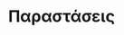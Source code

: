 ---
title: 'Παραστάσεις'
layout: 'layouts/with-toc.html'
metaDesc: 'Δείτε πλροφορίες και φωτογραφίες σχετικές με τις παραστάσεις του ΟΥΠΣ!'
heading:
  summary: 'Δείτε τις παραστάσεις μας...'
collection: 'shows'
---